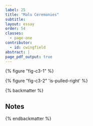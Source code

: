 ```yaml
---
label: 25
title: "Malu Ceremonies"
subtitle: 
layout: essay
order: 54
classes:
  - page-one
contributor:
  - id: cwingfield
abstract: |
page_pdf_output: true
---
```

{% figure "fig-c3-1" %}

{% figure "fig-c3-2" 'is-pulled-right' %}


{% backmatter %}

## Notes

[^1]:

[^2]: 


{% endbackmatter %}

